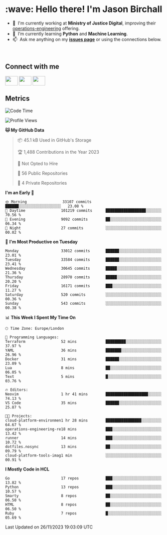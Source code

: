 <h1 align="left" id="jason-title">:wave: Hello there! I'm Jason Birchall</h1>

- :office: &nbsp;I'm currently working at **Ministry of Justice Digital**, improving their [operations-engineering](https://github.com/ministryofjustice/operations-engineering) offering.
- :seedling: &nbsp;I’m currently learning **Python** and **Machine Learning**.
- :mailbox: &nbsp;Ask me anything on my **[issues page]** or using the connections below.


<br>

<h2>Connect with me</h2>
<p>
<a href="https://twitter.com/jsonBirchall" target="blank"><img align="center" src="https://cdn.jsdelivr.net/npm/simple-icons@3.0.1/icons/twitter.svg" alt="" height="30" width="40" /></a>
<a href="https://keybase.io/json0" target="blank"><img align="center" src="https://cdn.jsdelivr.net/npm/simple-icons@3.0.1/icons/keybase.svg" alt="" height="30" width="40" /></a>
<a href="https://www.reddit.com/user/kakorate" target="blank"><img align="center" src="https://cdn.jsdelivr.net/npm/simple-icons@3.0.1/icons/reddit.svg" alt="" height="30" width="40" /></a>
</p>

<h2>Metrics</h2>

<!--START_SECTION:waka-->
![Code Time](http://img.shields.io/badge/Code%20Time-1%2C244%20hrs%201%20min-blue)

![Profile Views](http://img.shields.io/badge/Profile%20Views-0-blue)

**🐱 My GitHub Data** 

> 📦 45.1 kB Used in GitHub's Storage 
 > 
> 🏆 1,488 Contributions in the Year 2023
 > 
> 🚫 Not Opted to Hire
 > 
> 📜 56 Public Repositories 
 > 
> 🔑 4 Private Repositories 
 > 
**I'm an Early 🐤** 

```text
🌞 Morning                33107 commits       ██████░░░░░░░░░░░░░░░░░░░   23.08 % 
🌆 Daytime                101219 commits      ██████████████████░░░░░░░   70.56 % 
🌃 Evening                9092 commits        ██░░░░░░░░░░░░░░░░░░░░░░░   06.34 % 
🌙 Night                  27 commits          ░░░░░░░░░░░░░░░░░░░░░░░░░   00.02 % 
```
📅 **I'm Most Productive on Tuesday** 

```text
Monday                   33012 commits       ██████░░░░░░░░░░░░░░░░░░░   23.01 % 
Tuesday                  33584 commits       ██████░░░░░░░░░░░░░░░░░░░   23.41 % 
Wednesday                30645 commits       █████░░░░░░░░░░░░░░░░░░░░   21.36 % 
Thursday                 28970 commits       █████░░░░░░░░░░░░░░░░░░░░   20.20 % 
Friday                   16171 commits       ███░░░░░░░░░░░░░░░░░░░░░░   11.27 % 
Saturday                 520 commits         ░░░░░░░░░░░░░░░░░░░░░░░░░   00.36 % 
Sunday                   543 commits         ░░░░░░░░░░░░░░░░░░░░░░░░░   00.38 % 
```


📊 **This Week I Spent My Time On** 

```text
🕑︎ Time Zone: Europe/London

💬 Programming Languages: 
Terraform                52 mins             █████████░░░░░░░░░░░░░░░░   37.97 % 
YAML                     36 mins             ███████░░░░░░░░░░░░░░░░░░   26.96 % 
Docker                   31 mins             ██████░░░░░░░░░░░░░░░░░░░   23.09 % 
Lua                      8 mins              ██░░░░░░░░░░░░░░░░░░░░░░░   06.05 % 
Text                     5 mins              █░░░░░░░░░░░░░░░░░░░░░░░░   03.76 % 

🔥 Editors: 
Neovim                   1 hr 41 mins        ███████████████████░░░░░░   74.13 % 
VS Code                  35 mins             ██████░░░░░░░░░░░░░░░░░░░   25.87 % 

🐱‍💻 Projects: 
cloud-platform-environmen1 hr 28 mins        ████████████████░░░░░░░░░   64.67 % 
operations-engineering-re18 mins             ███░░░░░░░░░░░░░░░░░░░░░░   13.42 % 
runner                   14 mins             ███░░░░░░░░░░░░░░░░░░░░░░   10.72 % 
dotfiles.nosync          13 mins             ██░░░░░░░░░░░░░░░░░░░░░░░   09.79 % 
cloud-platform-tools-imag1 min               ░░░░░░░░░░░░░░░░░░░░░░░░░   00.91 % 
```

**I Mostly Code in HCL** 

```text
Go                       17 repos            ███░░░░░░░░░░░░░░░░░░░░░░   13.82 % 
Python                   13 repos            ███░░░░░░░░░░░░░░░░░░░░░░   10.57 % 
Smarty                   8 repos             ██░░░░░░░░░░░░░░░░░░░░░░░   06.50 % 
HTML                     8 repos             ██░░░░░░░░░░░░░░░░░░░░░░░   06.50 % 
Ruby                     7 repos             █░░░░░░░░░░░░░░░░░░░░░░░░   05.69 % 
```




 Last Updated on 26/11/2023 19:03:09 UTC
<!--END_SECTION:waka-->

<!-- links -->

[issues page]: https://github.com/jasonBirchall/jasonBirchall/issues "jasonBirchall/issues"
